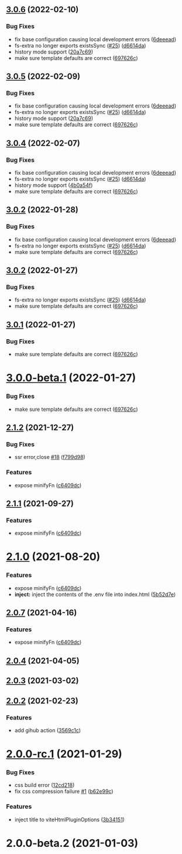 ## [3.0.6](https://github.com/vbenjs/vite-plugin-html/compare/v3.0.0...v3.0.6) (2022-02-10)

### Bug Fixes

- fix base configuration causing local development errors ([6deeead](https://github.com/vbenjs/vite-plugin-html/commit/6deeead53f02007effd42b013d0eb03390f0a9a2))
- fs-extra no longer exports existsSync ([#25](https://github.com/vbenjs/vite-plugin-html/issues/25)) ([d6614da](https://github.com/vbenjs/vite-plugin-html/commit/d6614dae2ab5d2f53d54ec480e1212613819186b))
- history mode support ([20a7c69](https://github.com/vbenjs/vite-plugin-html/commit/20a7c69ed7f8f355bda923dd9f84717727276c67))
- make sure template defaults are correct ([697626c](https://github.com/vbenjs/vite-plugin-html/commit/697626cb62db42c1853788ac4019a834822b19e5))

## [3.0.5](https://github.com/vbenjs/vite-plugin-html/compare/v3.0.0...v3.0.5) (2022-02-09)

### Bug Fixes

- fix base configuration causing local development errors ([6deeead](https://github.com/vbenjs/vite-plugin-html/commit/6deeead53f02007effd42b013d0eb03390f0a9a2))
- fs-extra no longer exports existsSync ([#25](https://github.com/vbenjs/vite-plugin-html/issues/25)) ([d6614da](https://github.com/vbenjs/vite-plugin-html/commit/d6614dae2ab5d2f53d54ec480e1212613819186b))
- history mode support ([20a7c69](https://github.com/vbenjs/vite-plugin-html/commit/20a7c69ed7f8f355bda923dd9f84717727276c67))
- make sure template defaults are correct ([697626c](https://github.com/vbenjs/vite-plugin-html/commit/697626cb62db42c1853788ac4019a834822b19e5))

## [3.0.4](https://github.com/vbenjs/vite-plugin-html/compare/v3.0.0...v3.0.4) (2022-02-07)

### Bug Fixes

- fix base configuration causing local development errors ([6deeead](https://github.com/vbenjs/vite-plugin-html/commit/6deeead53f02007effd42b013d0eb03390f0a9a2))
- fs-extra no longer exports existsSync ([#25](https://github.com/vbenjs/vite-plugin-html/issues/25)) ([d6614da](https://github.com/vbenjs/vite-plugin-html/commit/d6614dae2ab5d2f53d54ec480e1212613819186b))
- history mode support ([4b0a54f](https://github.com/vbenjs/vite-plugin-html/commit/4b0a54fd08dd3e065b239ef0587dc683263db343))
- make sure template defaults are correct ([697626c](https://github.com/vbenjs/vite-plugin-html/commit/697626cb62db42c1853788ac4019a834822b19e5))

## [3.0.2](https://github.com/vbenjs/vite-plugin-html/compare/v3.0.0...v3.0.2) (2022-01-28)

### Bug Fixes

- fix base configuration causing local development errors ([6deeead](https://github.com/vbenjs/vite-plugin-html/commit/6deeead53f02007effd42b013d0eb03390f0a9a2))
- fs-extra no longer exports existsSync ([#25](https://github.com/vbenjs/vite-plugin-html/issues/25)) ([d6614da](https://github.com/vbenjs/vite-plugin-html/commit/d6614dae2ab5d2f53d54ec480e1212613819186b))
- make sure template defaults are correct ([697626c](https://github.com/vbenjs/vite-plugin-html/commit/697626cb62db42c1853788ac4019a834822b19e5))

## [3.0.2](https://github.com/vbenjs/vite-plugin-html/compare/v3.0.0...v3.0.2) (2022-01-27)

### Bug Fixes

- fs-extra no longer exports existsSync ([#25](https://github.com/vbenjs/vite-plugin-html/issues/25)) ([d6614da](https://github.com/vbenjs/vite-plugin-html/commit/d6614dae2ab5d2f53d54ec480e1212613819186b))
- make sure template defaults are correct ([697626c](https://github.com/vbenjs/vite-plugin-html/commit/697626cb62db42c1853788ac4019a834822b19e5))

## [3.0.1](https://github.com/vbenjs/vite-plugin-html/compare/v3.0.0...v3.0.1) (2022-01-27)

### Bug Fixes

- make sure template defaults are correct ([697626c](https://github.com/vbenjs/vite-plugin-html/commit/697626cb62db42c1853788ac4019a834822b19e5))

# [3.0.0-beta.1](https://github.com/vbenjs/vite-plugin-html/compare/v3.0.0...v3.0.0-beta.1) (2022-01-27)

### Bug Fixes

- make sure template defaults are correct ([697626c](https://github.com/vbenjs/vite-plugin-html/commit/697626cb62db42c1853788ac4019a834822b19e5))

## [2.1.2](https://github.com/vbenjs/vite-plugin-html/compare/v2.0.6...v2.1.2) (2021-12-27)

### Bug Fixes

- ssr error,close [#18](https://github.com/vbenjs/vite-plugin-html/issues/18) ([f799d98](https://github.com/vbenjs/vite-plugin-html/commit/f799d9821ec9b22bbbfd8b92ddcb4d25cc18219e))

### Features

- expose minifyFn ([c6409dc](https://github.com/vbenjs/vite-plugin-html/commit/c6409dc25e118b47adff250ab4dd0a239803258b))

## [2.1.1](https://github.com/vbenjs/vite-plugin-html/compare/v2.0.6...v2.1.1) (2021-09-27)

### Features

- expose minifyFn ([c6409dc](https://github.com/vbenjs/vite-plugin-html/commit/c6409dc25e118b47adff250ab4dd0a239803258b))

# [2.1.0](https://github.com/vbenjs/vite-plugin-html/compare/v2.0.6...v2.1.0) (2021-08-20)

### Features

- expose minifyFn ([c6409dc](https://github.com/vbenjs/vite-plugin-html/commit/c6409dc25e118b47adff250ab4dd0a239803258b))
- **inject:** inject the contents of the .env file into index.html ([5b52d7e](https://github.com/vbenjs/vite-plugin-html/commit/5b52d7e654c1056f6a368f4c7df0de8a63b61874))

## [2.0.7](https://github.com/vbenjs/vite-plugin-html/compare/v2.0.6...v2.0.7) (2021-04-16)

### Features

- expose minifyFn ([c6409dc](https://github.com/vbenjs/vite-plugin-html/commit/c6409dc25e118b47adff250ab4dd0a239803258b))

## [2.0.4](https://github.com/vbenjs/vite-plugin-html/compare/v2.0.2...v2.0.4) (2021-04-05)

## [2.0.3](https://github.com/vbenjs/vite-plugin-html/compare/v2.0.2...v2.0.3) (2021-03-02)

## [2.0.2](https://github.com/vbenjs/vite-plugin-html/compare/v2.0.1...v2.0.2) (2021-02-23)

### Features

- add gihub action ([3569c1c](https://github.com/vbenjs/vite-plugin-html/commit/3569c1c097be457fe91b5bb39c2bd56e61753fc9))

# [2.0.0-rc.1](https://github.com/vbenjs/vite-plugin-html/compare/v2.0.0-beta.2...v2.0.0-rc.1) (2021-01-29)

### Bug Fixes

- css build error ([12cd218](https://github.com/vbenjs/vite-plugin-html/commit/12cd218c3f02267022eed06eea18c8e67d4119ff))
- fix css compression failure [#1](https://github.com/vbenjs/vite-plugin-html/issues/1) ([b62e99c](https://github.com/vbenjs/vite-plugin-html/commit/b62e99cd809a0a581cbd1e1dae9260d0b35e9abb))

### Features

- inject title to viteHtmlPluginOptions ([3b34151](https://github.com/vbenjs/vite-plugin-html/commit/3b341516cc78c83619d672ab1c5316a4339a92ac))

# 2.0.0-beta.2 (2021-01-03)
